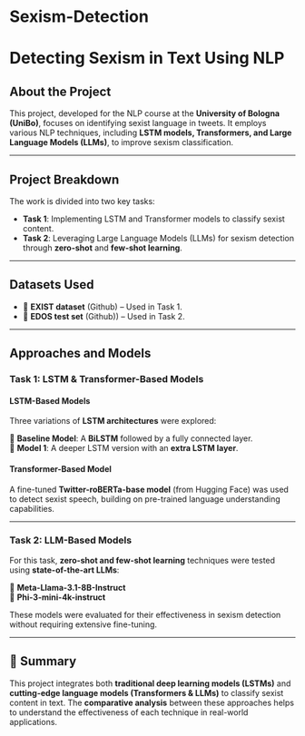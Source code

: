 # Sexism-Detection

# Detecting Sexism in Text Using NLP

## About the Project

This project, developed for the NLP course at the **University of Bologna (UniBo)**, focuses on identifying sexist language in tweets. It employs various NLP techniques, including **LSTM models, Transformers, and Large Language Models (LLMs)**, to improve sexism classification.

---

## Project Breakdown

The work is divided into two key tasks:

- **Task 1**: Implementing LSTM and Transformer models to classify sexist content.
- **Task 2**: Leveraging Large Language Models (LLMs) for sexism detection through **zero-shot** and **few-shot learning**.

---

## Datasets Used

- 📌 **EXIST dataset** (Github) – Used in Task 1.
- 📌 **EDOS test set** (Github)) – Used in Task 2.

---

## Approaches and Models

### Task 1: LSTM & Transformer-Based Models

#### **LSTM-Based Models**
Three variations of **LSTM architectures** were explored:

📌 **Baseline Model**: A **BiLSTM** followed by a fully connected layer.  
📌 **Model 1**: A deeper LSTM version with an **extra LSTM layer**.  


#### **Transformer-Based Model**
A fine-tuned **Twitter-roBERTa-base model** (from Hugging Face) was used to detect sexist speech, building on pre-trained language understanding capabilities.

---

### Task 2: LLM-Based Models

For this task, **zero-shot and few-shot learning** techniques were tested using **state-of-the-art LLMs**:

📌 **Meta-Llama-3.1-8B-Instruct**  
📌 **Phi-3-mini-4k-instruct**  

These models were evaluated for their effectiveness in sexism detection without requiring extensive fine-tuning.

---

## 📌 Summary

This project integrates both **traditional deep learning models (LSTMs)** and **cutting-edge language models (Transformers & LLMs)** to classify sexist content in text. The **comparative analysis** between these approaches helps to understand the effectiveness of each technique in real-world applications.

